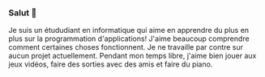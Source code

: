 ### Salut 👋

Je suis un étududiant en informatique qui aime en apprendre du plus en plus sur la programmation d'applications! J'aime beaucoup comprendre comment certaines choses fonctionnent. Je ne travaille par contre sur aucun projet actuellement. Pendant mon temps libre, j'aime bien jouer aux jeux vidéos, faire des sorties avec des amis et faire du piano.
